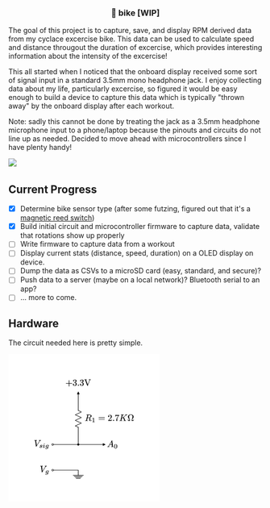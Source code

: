 <p align="center">
  <h3 align="center">🚴 bike [WIP]</h3>
  </p>
</p>

The goal of this project is to capture, save, and display RPM derived data from my cyclace excercise bike. This data can be used to calculate speed and distance througout the duration of excercise, which provides interesting information about the intensity of the excercise!


This all started when I noticed that the onboard display received some sort of signal input in a standard 3.5mm mono headphone jack. I enjoy collecting data about my life, particularly excercise, so figured it would be easy enough to build a device to capture this data which is typically "thrown away" by the onboard display after each workout. 

Note: sadly this cannot be done by treating the jack as a 3.5mm headphone microphone input to a phone/laptop because the pinouts and circuits do not line up as needed. Decided to move ahead with microcontrollers since I have plenty handy!

<img src="https://user-images.githubusercontent.com/6299853/73600034-e0f93880-44ff-11ea-8a96-a8d9ed46c009.gif" />

## Current Progress
- [x] Determine bike sensor type (after some futzing, figured out that it's a [magnetic reed switch](https://en.wikipedia.org/wiki/Reed_switch))
- [x] Build initial circuit and microcontroller firmware to capture data, validate that rotations show up properly
- [ ] Write firmware to capture data from a workout
- [ ] Display current stats (distance, speed, duration) on a OLED display on device.
- [ ] Dump the data as CSVs to a microSD card (easy, standard, and secure)?
- [ ] Push data to a server (maybe on a local network)? Bluetooth serial to an app?
- [ ] ... more to come. 

## Hardware
The circuit needed here is pretty simple.

<img src="circuits/circuit.jpg" width=300px />
